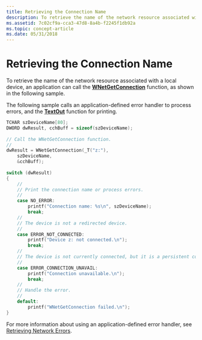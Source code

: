 ```yaml
---
title: Retrieving the Connection Name
description: To retrieve the name of the network resource associated with a local device, an application can call the WNetGetConnection function, as shown in the following sample.
ms.assetid: 7c02cf9a-cca3-47d8-8a4b-f2245f1db92a
ms.topic: concept-article
ms.date: 05/31/2018
---
```


# Retrieving the Connection Name

To retrieve the name of the network resource associated with a local device, an application can call the [**WNetGetConnection**](/windows/win32/api/winnetwk/nf-winnetwk-wnetgetconnectiona) function, as shown in the following sample.

The following sample calls an application-defined error handler to process errors, and the [**TextOut**](/windows/desktop/api/wingdi/nf-wingdi-textouta) function for printing.


```C++
TCHAR szDeviceName[80]; 
DWORD dwResult, cchBuff = sizeof(szDeviceName); 
 
// Call the WNetGetConnection function.
//
dwResult = WNetGetConnection(_T("z:"), 
    szDeviceName, 
    &cchBuff); 
 
switch (dwResult) 
{ 
    //
    // Print the connection name or process errors.
    //
    case NO_ERROR: 
        printf("Connection name: %s\n", szDeviceName); 
        break; 
    //
    // The device is not a redirected device.
    //
    case ERROR_NOT_CONNECTED: 
        printf("Device z: not connected.\n"); 
        break;
    //
    // The device is not currently connected, but it is a persistent connection.
    //
    case ERROR_CONNECTION_UNAVAIL: 
        printf("Connection unavailable.\n"); 
        break;
    //
    // Handle the error.
    //
    default: 
        printf("WNetGetConnection failed.\n"); 
}
```



For more information about using an application-defined error handler, see [Retrieving Network Errors](retrieving-network-errors.md).

 

 
